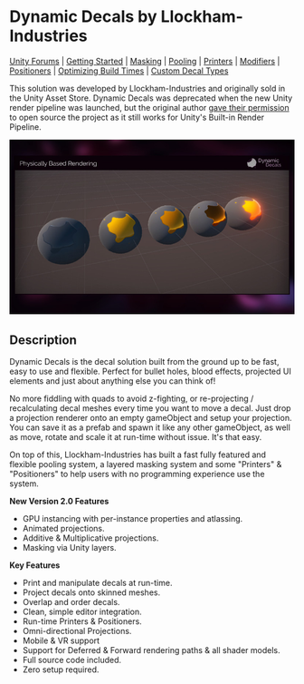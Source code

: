 # Dynamic Decals by Llockham-Industries

[Unity Forums](https://forum.unity.com/threads/released-dynamic-decals.450820/) | [Getting Started](https://github.com/EricFreeman/DynamicDecals/blob/master/Assets/!Getting%20Started.pdf) | [Masking](https://github.com/EricFreeman/DynamicDecals/blob/master/Assets/1%20Masking.pdf) | [Pooling](https://github.com/EricFreeman/DynamicDecals/blob/master/Assets/2%20Pooling.pdf) | [Printers](https://github.com/EricFreeman/DynamicDecals/blob/master/Assets/3%20Printers.pdf) | [Modifiers](https://github.com/EricFreeman/DynamicDecals/blob/master/Assets/4%20Modifiers.pdf) | [Positioners](https://github.com/EricFreeman/DynamicDecals/blob/master/Assets/5%20Positioners.pdf) | [Optimizing Build Times](https://github.com/EricFreeman/DynamicDecals/blob/master/Assets/6%20Optimizing%20Build%20Times.pdf) | [Custom Decal Types](https://github.com/EricFreeman/DynamicDecals/blob/master/Assets/7%20Custom%20Decal%20Types.pdf)

This solution was developed by Llockham-Industries and originally sold in the Unity Asset Store. Dynamic Decals was deprecated when the new Unity render pipeline was launched, but the original author [gave their permission](https://forum.unity.com/threads/released-dynamic-decals.450820/page-17#post-6814172) to open source the project as it still works for Unity's Built-in Render Pipeline.

![Dynamic Decals](dynamic-decals.jpg)

## Description

Dynamic Decals is the decal solution built from the ground up to be fast, easy to use and flexible. Perfect for bullet holes, blood effects, projected UI elements and just about anything else you can think of!

No more fiddling with quads to avoid z-fighting, or re-projecting / recalculating decal meshes every time you want to move a decal. Just drop a projection renderer onto an empty gameObject and setup your projection. You can save it as a prefab and spawn it like any other gameObject, as well as move, rotate and scale it at run-time without issue. It's that easy.

On top of this, Llockham-Industries has built a fast fully featured and flexible pooling system, a layered masking system and some "Printers" & "Positioners" to help users with no programming experience use the system.

<strong>New Version 2.0 Features</strong>
- GPU instancing with per-instance properties and atlassing.
- Animated projections.
- Additive & Multiplicative projections.
- Masking via Unity layers.

<strong>Key Features</strong>
- Print and manipulate decals at run-time.
- Project decals onto skinned meshes.
- Overlap and order decals.
- Clean, simple editor integration.
- Run-time Printers & Positioners.
- Omni-directional Projections.
- Mobile & VR support
- Support for Deferred & Forward rendering paths & all shader models.
- Full source code included.
- Zero setup required.
